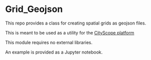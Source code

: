 # Grid_Geojson

This repo provides a class for creating spatial grids as geojson files. 

This is meant to be used as a utility for the [CityScope platform](https://github.com/CityScope)

This module requires no external libraries.

An example is provided as a Jupyter notebook.
